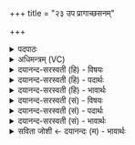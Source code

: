 +++
title = "२३ उप प्रागाच्छसनम्"

+++
<details><summary>पदपाठः</summary>

उप॑। प्र। अ॒गा॒त्। शस॑नम्। वा॒जी। अर्वा॑। दे॒व॒द्रीचा॑। मन॑सा। दीध्या॑नः। अजः॑। पु॒रः। नी॒य॒ते॒। नाभिः॑। अ॒स्य। अनु॑। प॒श्चात्। क॒वयः॑। य॒न्ति॒। रे॒भाः। २३।
</details>

<details><summary>अधिमन्त्रम् (VC)</summary>

- मनुष्या देवताः
- भार्गवो जमदग्निर्ऋषिः
- भुरिक्पङ्क्तिः
- पञ्चमः
</details>

<details><summary>दयानन्द-सरस्वती (हि) - विषयः</summary>

कैसे विद्वान् हितैषी होते हैं, इस विषय को अगले मन्त्र में कहा है ॥
</details>

<details><summary>दयानन्द-सरस्वती (हि) - पदार्थः</summary>

पदार्थान्वयभाषाः -  जो (दीध्यानः) सुन्दर प्रकाशमान हुआ (अजः) फेंकनेवाला (वाजी) वेगवान् (अर्वा) चालाक घोड़ा (देवद्रीचा) विद्वानों को प्राप्त होते हुए (मनसा) मन से (शसनम्) जिसमें हिंसा होती है, उस युद्ध को (उप, प्र, अगात्) अच्छे प्रकार समीप प्राप्त होता है। विद्वानों से (अस्य) इसका (नाभिः) मध्यभाग अर्थात् पीठ (पुरः) आगे (नीयते) प्राप्त की जाती अर्थात् उस पर बैठते हैं, उसको (पश्चात्) पीछे (रेभाः) सब विद्याओं की स्तुति करनेवाले (कवयः) बुद्धिमान् जन (अनु, यन्ति) अनुकूलता से प्राप्त होते हैं ॥२३ ॥
</details>

<details><summary>दयानन्द-सरस्वती (हि) - भावार्थः</summary>

भावार्थभाषाः -  जो विद्वान् लोग उत्तम विचार से घोड़ों को अच्छी शिक्षा दे और अग्नि आदि पदार्थों को सिद्ध कर ऐश्वर्य को प्राप्त होते हैं, वे जगत् के हितैषी होते हैं ॥२३ ॥
</details>

<details><summary>दयानन्द-सरस्वती (सं) - विषयः</summary>

कीदृशा विद्वांसो हितैषिण इत्याह ॥
</details>

<details><summary>दयानन्द-सरस्वती (सं) - पदार्थः</summary>

पदार्थान्वयभाषाः -  यो दीध्यानोऽजो वाज्यर्वा देवद्रीचा मनसा शसनमुप प्रागात् विद्वद्भिरस्य नाभिः पुरो नीयते, तं पश्चात् रेभाः कवयः अनुयन्ति ॥२३ ॥
</details>

<details><summary>दयानन्द-सरस्वती (सं) - भावार्थः</summary>

भावार्थभाषाः -  ये विद्वांसो दिव्येन विचारेण तुरङ्गान् सुशिक्ष्याग्न्यादीन् संसाध्यैश्वर्यं प्राप्नुवन्ति, ते जगद्धितैषिणो भवन्ति ॥२३ ॥
</details>

<details><summary>सविता जोशी ← दयानन्दः (म) - भावार्थः</summary>

भावार्थभाषाः -  जे विद्वान लोक उत्तम विचार करून घोड्यांना प्रशिक्षण देऊन अग्नी इत्यादी पदार्थांद्वारे ऐश्वर्य प्राप्त करतात ते जगाचे हितकर्ते असतात.
</details>